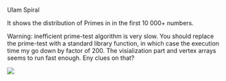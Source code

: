 Ulam Spiral

It shows the distribution of Primes in in the first 10 000+ numbers.

Warning: inefficient prime-test algorithm is very slow.  You should replace the prime-test with a standard library function, in which case the execution time my go down by factor of 200.
The visialization part and vertex arrays seems to run fast enough. Eny clues on that?

![](https://raw.github.com/madjestic/Haskell-OpenGL-Tutorial/master/tutorial06/Riemans_spiral.png)
